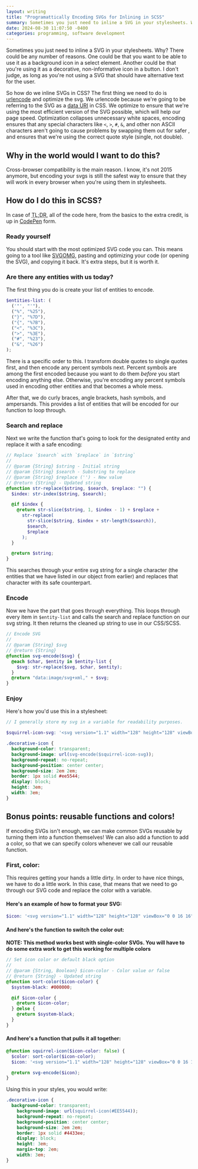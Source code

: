```yaml
---
layout: writing
title: "Programattically Encoding SVGs for Inlining in SCSS"
summary: Sometimes you just need to inline a SVG in your stylesheets. Why? There could be any number of reasons. One could be that you want to be able to use it as a background icon in a select element. Another could be that you're using it as a decorative, non-informative icon in a button. I don't judge, as long as you're not using a SVG that should have alternative text for the user.
date: 2024-08-30 11:07:50 -0400
categories: programming, software development
---
```


Sometimes you just need to inline a SVG in your stylesheets. Why? There could be any number of reasons. One could be that you want to be able to use it as a background icon in a select element. Another could be that you're using it as a decorative, non-informative icon in a button. I don't judge, as long as you're not using a SVG that should have alternative text for the user.

So how do we inline SVGs in CSS? The first thing we need to do is <a href="https://www.urlencoder.io/learn/" rel="noopener noreferrer" target="blank">urlencode</a> and optimize the svg. We urlencode because we're going to be referring to the SVG as a <a href="https://developer.mozilla.org/en-US/docs/Web/URI/Schemes/data" rel="noopener noreferrer" target="blank">data URI</a> in CSS. We optimize to ensure that we're using the most efficient version of the SVG possible, which will help our page speed. Optimization collapses unnecessary white spaces, encoding ensures that any special characters like `<`, `>`, `#`, `&`, and other non ASCII characters aren't going to cause problems by swapping them out for safer , and ensures that we're using the correct quote style (single, not double).

## Why in the world would I want to do this?

Cross-browser compatibility is the main reason. I know, it's not 2015 anymore, but encoding your svgs is still the safest way to ensure that they will work in every browser when you're using them in stylesheets.

## How do I do this in SCSS?

In case of <abbr title="too long, didn't read">TL;DR</abbr>, all of the code here, from the basics to the extra credit, is up in <a href="https://codepen.io/tinabellvance/pen/ExBeyEr" rel="noopener noreferrer" target="blank">CodePen</a> form.

### Ready yourself

You should start with the most optimized SVG code you can. This means going to a tool like <a href="https://jakearchibald.github.io/svgomg/" rel="noopener noreferrer" target="blank">SVGOMG</a>, pasting and optimizing your code (or opening the SVG), and copying it back. It's extra steps, but it is worth it.

### Are there any entities with us today?

The first thing you do is create your list of entities to encode.

```scss
$entities-list: (
  ('"', "'"),
  ("%", "%25"),
  ("}", "%7D"),
  ("{", "%7B"),
  ("<", "%3C"),
  (">", "%3E"),
  ("#", "%23"),
  ("&", "%26")
);
```

There is a specific order to this. I transform double quotes to single quotes first, and then encode any percent symbols next. Percent symbols are among the first encoded because you want to do them _before_ you start encoding anything else. Otherwise, you're encoding any percent symbols used in encoding other entities and that becomes a whole mess.

After that, we do curly braces, angle brackets, hash symbols, and ampersands. This provides a list of entities that will be encoded for our function to loop through.

### Search and replace

Next we write the function that's going to look for the designated entity and replace it with a safe encoding:

```scss
// Replace `$search` with `$replace` in `$string`
//
// @param {String} $string - Initial string
// @param {String} $search - Substring to replace
// @param {String} $replace ('') - New value
// @return {String} - Updated string
@function str-replace($string, $search, $replace: "") {
  $index: str-index($string, $search);

  @if $index {
    @return str-slice($string, 1, $index - 1) + $replace +
      str-replace(
        str-slice($string, $index + str-length($search)),
        $search,
        $replace
      );
  }

  @return $string;
}
```

This searches through your entire svg string for a single character (the entities that we have listed in our object from earlier) and replaces that character with its safe counterpart.

### Encode

Now we have the part that goes through everything. This loops through every item in `$entity-list` and calls the search and replace function on our svg string. It then returns the cleaned up string to use in our CSS/SCSS.

```scss
// Encode SVG
//
// @param {String} $svg
// @return {String}
@function svg-encode($svg) {
  @each $char, $entity in $entity-list {
    $svg: str-replace($svg, $char, $entity);
  }
  @return "data:image/svg+xml," + $svg;
}
```

### Enjoy

Here's how you'd use this in a stylesheet:

```scss
// I generally store my svg in a variable for readability purposes.

$squirrel-icon-svg: '<svg version="1.1" width="128" height="128" viewBox="0 0 16 16" class="octicon octicon-squirrel" aria-hidden="true" xmlns="http://www.w3.org/2000/svg" xmlns:xlink="http://www.w3.org/1999/xlink" fill="#4433ee"><path fill-rule="evenodd" d="M3.499.75a.75.75 0 011.5 0v.996C5.9 2.903 6.793 3.65 7.662 4.376l.24.202c-.036-.694.055-1.422.426-2.163C9.1.873 10.794-.045 12.622.26 14.408.558 16 1.94 16 4.25c0 1.278-.954 2.575-2.44 2.734l.146.508.065.22c.203.701.412 1.455.476 2.226.142 1.707-.4 3.03-1.487 3.898C11.714 14.671 10.27 15 8.75 15h-6a.75.75 0 010-1.5h1.376a4.489 4.489 0 01-.563-1.191 3.833 3.833 0 01-.05-2.063 4.636 4.636 0 01-2.025-.293.75.75 0 11.525-1.406c1.357.507 2.376-.006 2.698-.318l.009-.01a.748.748 0 011.06 0 .75.75 0 01-.012 1.074c-.912.92-.992 1.835-.768 2.586.221.74.745 1.337 1.196 1.621H8.75c1.343 0 2.398-.296 3.074-.836.635-.507 1.036-1.31.928-2.602-.05-.603-.216-1.224-.422-1.93l-.064-.221c-.12-.407-.246-.84-.353-1.29a2.404 2.404 0 01-.507-.441 3.063 3.063 0 01-.633-1.248.75.75 0 011.455-.364c.046.185.144.436.31.627.146.168.353.305.712.305.738 0 1.25-.615 1.25-1.25 0-1.47-.95-2.315-2.123-2.51-1.172-.196-2.227.387-2.706 1.345-.46.92-.27 1.774.019 3.062l.042.19a.753.753 0 01.01.05c.348.443.666.949.94 1.553a.75.75 0 11-1.365.62c-.553-1.217-1.32-1.94-2.3-2.768a85.08 85.08 0 00-.317-.265c-.814-.68-1.75-1.462-2.692-2.619a3.74 3.74 0 00-1.023.88c-.406.495-.663 1.036-.722 1.508.116.122.306.21.591.239.388.038.797-.06 1.032-.19a.75.75 0 01.728 1.31c-.515.287-1.23.439-1.906.373-.682-.067-1.473-.38-1.879-1.193L.75 5.677V5.5c0-.984.48-1.94 1.077-2.664.46-.559 1.05-1.055 1.673-1.353V.75z"/></svg>';

.decorative-icon {
  background-color: transparent;
  background-image: url(svg-encode($squirrel-icon-svg));
  background-repeat: no-repeat;
  background-position: center center;
  background-size: 2em 2em;
  border: 1px solid #ee5544;
  display: block;
  height: 3em;
  width: 3em;
}
```

## Bonus points: reusable functions and colors!

If encoding SVGs isn't enough, we can make common SVGs reusable by turning them into a function themselves! We can also add a function to add a color, so that we can specify colors whenever we call our reusable function.

### First, color:

This requires getting your hands a little dirty. In order to have nice things, we have to do a little work. In this case, that means that we need to go through our SVG code and replace the color with a variable.

#### Here's an example of how to format your SVG:

```scss
$icon: '<svg version="1.1" width="128" height="128" viewBox="0 0 16 16" class="octicon octicon-squirrel" aria-hidden="true" xmlns="http://www.w3.org/2000/svg" xmlns:xlink="http://www.w3.org/1999/xlink" fill="' + $color + '"><path fill-rule="evenodd" d="M3.499.75a.75.75 0 011.5 0v.996C5.9 2.903 6.793 3.65 7.662 4.376l.24.202c-.036-.694.055-1.422.426-2.163C9.1.873 10.794-.045 12.622.26 14.408.558 16 1.94 16 4.25c0 1.278-.954 2.575-2.44 2.734l.146.508.065.22c.203.701.412 1.455.476 2.226.142 1.707-.4 3.03-1.487 3.898C11.714 14.671 10.27 15 8.75 15h-6a.75.75 0 010-1.5h1.376a4.489 4.489 0 01-.563-1.191 3.833 3.833 0 01-.05-2.063 4.636 4.636 0 01-2.025-.293.75.75 0 11.525-1.406c1.357.507 2.376-.006 2.698-.318l.009-.01a.748.748 0 011.06 0 .75.75 0 01-.012 1.074c-.912.92-.992 1.835-.768 2.586.221.74.745 1.337 1.196 1.621H8.75c1.343 0 2.398-.296 3.074-.836.635-.507 1.036-1.31.928-2.602-.05-.603-.216-1.224-.422-1.93l-.064-.221c-.12-.407-.246-.84-.353-1.29a2.404 2.404 0 01-.507-.441 3.063 3.063 0 01-.633-1.248.75.75 0 011.455-.364c.046.185.144.436.31.627.146.168.353.305.712.305.738 0 1.25-.615 1.25-1.25 0-1.47-.95-2.315-2.123-2.51-1.172-.196-2.227.387-2.706 1.345-.46.92-.27 1.774.019 3.062l.042.19a.753.753 0 01.01.05c.348.443.666.949.94 1.553a.75.75 0 11-1.365.62c-.553-1.217-1.32-1.94-2.3-2.768a85.08 85.08 0 00-.317-.265c-.814-.68-1.75-1.462-2.692-2.619a3.74 3.74 0 00-1.023.88c-.406.495-.663 1.036-.722 1.508.116.122.306.21.591.239.388.038.797-.06 1.032-.19a.75.75 0 01.728 1.31c-.515.287-1.23.439-1.906.373-.682-.067-1.473-.38-1.879-1.193L.75 5.677V5.5c0-.984.48-1.94 1.077-2.664.46-.559 1.05-1.055 1.673-1.353V.75z"/></svg>';
```

#### And here's the function to switch the color out:

**NOTE: This method works best with single-color SVGs. You will have to do some extra work to get this working for multiple colors**

```scss
// Set icon color or default black option
//
// @param {String, Boolean} $icon-color - Color value or false
// @return {String} - Updated string
@function sort-color($icon-color) {
  $system-black: #000000;

  @if $icon-color {
    @return $icon-color;
  } @else {
    @return $system-black;
  }
}
```

#### And here's a function that pulls it all together:

```scss
@function squirrel-icon($icon-color: false) {
  $color: sort-color($icon-color);
  $icon: '<svg version="1.1" width="128" height="128" viewBox="0 0 16 16" class="octicon octicon-squirrel" aria-hidden="true" xmlns="http://www.w3.org/2000/svg" xmlns:xlink="http://www.w3.org/1999/xlink" fill="' + $color + '"><path fill-rule="evenodd" d="M3.499.75a.75.75 0 011.5 0v.996C5.9 2.903 6.793 3.65 7.662 4.376l.24.202c-.036-.694.055-1.422.426-2.163C9.1.873 10.794-.045 12.622.26 14.408.558 16 1.94 16 4.25c0 1.278-.954 2.575-2.44 2.734l.146.508.065.22c.203.701.412 1.455.476 2.226.142 1.707-.4 3.03-1.487 3.898C11.714 14.671 10.27 15 8.75 15h-6a.75.75 0 010-1.5h1.376a4.489 4.489 0 01-.563-1.191 3.833 3.833 0 01-.05-2.063 4.636 4.636 0 01-2.025-.293.75.75 0 11.525-1.406c1.357.507 2.376-.006 2.698-.318l.009-.01a.748.748 0 011.06 0 .75.75 0 01-.012 1.074c-.912.92-.992 1.835-.768 2.586.221.74.745 1.337 1.196 1.621H8.75c1.343 0 2.398-.296 3.074-.836.635-.507 1.036-1.31.928-2.602-.05-.603-.216-1.224-.422-1.93l-.064-.221c-.12-.407-.246-.84-.353-1.29a2.404 2.404 0 01-.507-.441 3.063 3.063 0 01-.633-1.248.75.75 0 011.455-.364c.046.185.144.436.31.627.146.168.353.305.712.305.738 0 1.25-.615 1.25-1.25 0-1.47-.95-2.315-2.123-2.51-1.172-.196-2.227.387-2.706 1.345-.46.92-.27 1.774.019 3.062l.042.19a.753.753 0 01.01.05c.348.443.666.949.94 1.553a.75.75 0 11-1.365.62c-.553-1.217-1.32-1.94-2.3-2.768a85.08 85.08 0 00-.317-.265c-.814-.68-1.75-1.462-2.692-2.619a3.74 3.74 0 00-1.023.88c-.406.495-.663 1.036-.722 1.508.116.122.306.21.591.239.388.038.797-.06 1.032-.19a.75.75 0 01.728 1.31c-.515.287-1.23.439-1.906.373-.682-.067-1.473-.38-1.879-1.193L.75 5.677V5.5c0-.984.48-1.94 1.077-2.664.46-.559 1.05-1.055 1.673-1.353V.75z"/></svg>';

  @return svg-encode($icon);
}
```

Using this in your styles, you would write:

```scss
.decorative-icon {
  background-color: transparent;
    background-image: url(squirrel-icon(#EE5544));
    background-repeat: no-repeat;
    background-position: center center;
    background-size: 2em 2em;
    border: 1px solid #4433ee;
    display: block;
    height: 3em;
    margin-top: 2em;
    width: 3em;
}
```
